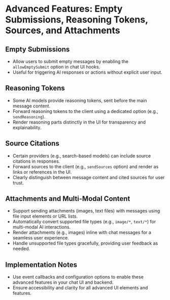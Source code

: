 # Advanced Features: Empty Submissions, Reasoning Tokens, Sources, and Attachments

## Empty Submissions
- Allow users to submit empty messages by enabling the `allowEmptySubmit` option in chat UI hooks.
- Useful for triggering AI responses or actions without explicit user input.

## Reasoning Tokens
- Some AI models provide reasoning tokens, sent before the main message content.
- Forward reasoning tokens to the client using a dedicated option (e.g., `sendReasoning`).
- Render reasoning parts distinctly in the UI for transparency and explainability.

## Source Citations
- Certain providers (e.g., search-based models) can include source citations in responses.
- Forward sources to the client (e.g., `sendSources` option) and render as links or references in the UI.
- Clearly distinguish between message content and cited sources for user trust.

## Attachments and Multi-Modal Content
- Support sending attachments (images, text files) with messages using file input elements or URL lists.
- Automatically convert supported file types (e.g., `image/*`, `text/*`) for multi-modal AI interactions.
- Render attachments (e.g., images) inline with chat messages for a seamless user experience.
- Handle unsupported file types gracefully, providing user feedback as needed.

## Implementation Notes
- Use event callbacks and configuration options to enable these advanced features in your chat UI and backend.
- Ensure accessibility and clarity for all advanced UI elements and features.
